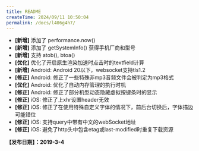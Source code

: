 ```yaml
---
title: README
createTime: 2024/09/11 10:50:04
permalink: /docs/l406g4h7/
---
```


- **[新增]** 添加了 performance.now()
- **[新增]** 添加了 getSystemInfo() 获得手机厂商和型号
- **[新增]** 支持 atob(), btoa()
- **[优化]** 优化了开启原生渲染加速时点击时的textfield计算
- **[新增]** Android: Android 20以下，websocket支持tls1.2
- **[修正]** Android: 修正了一些特殊非mp3音频文件会被判定为mp3格式
- **[优化]** Android: 优化了自动内存管理的执行时机
- **[修正]** Android: 修正了部分机型动态隐藏虚拟按键条时的显示
- **[修正]** iOS: 修正了上xhr设置header无效
- **[修正]** iOS: 修正了在使用特殊自定义字体的情况下，前后台切换后，字体描边可能错位
- **[修正]** iOS: 支持query中带有中文的webSocket地址
- **[修正]** iOS: 避免了http头中包含etag或last-modified时重复下载资源


**【发布日期】：2019-3-4**
